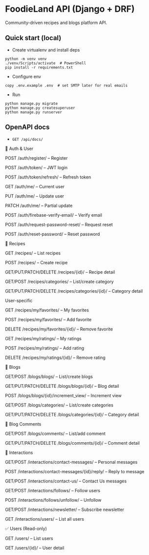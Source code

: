 # FoodieLand API (Django + DRF)

Community-driven recipes and blogs platform API.

## Quick start (local)
- Create virtualenv and install deps
```
python -m venv venv
./venv/Scripts/activate  # PowerShell
pip install -r requirements.txt
```
- Configure env
```
copy .env.example .env  # set SMTP later for real emails
```
- Run
```
python manage.py migrate
python manage.py createsuperuser
python manage.py runserver
```

## OpenAPI docs
- `GET /api/docs/`

🔐 Auth & User

POST /auth/register/ – Register

POST /auth/token/ – JWT login

POST /auth/token/refresh/ – Refresh token

GET /auth/me/ – Current user

PUT /auth/me/ – Update user

PATCH /auth/me/ – Partial update

POST /auth/firebase-verify-email/ – Verify email

POST /auth/request-password-reset/ – Request reset

POST /auth/reset-password/ – Reset password

🥘 Recipes

GET /recipes/ – List recipes

POST /recipes/ – Create recipe

GET/PUT/PATCH/DELETE /recipes/{id}/ – Recipe detail

GET/POST /recipes/categories/ – List/create category

GET/PUT/PATCH/DELETE /recipes/categories/{id}/ – Category detail

User-specific

GET /recipes/my/favorites/ – My favorites

POST /recipes/my/favorites/ – Add favorite

DELETE /recipes/my/favorites/{id}/ – Remove favorite

GET /recipes/my/ratings/ – My ratings

POST /recipes/my/ratings/ – Add rating

DELETE /recipes/my/ratings/{id}/ – Remove rating

📝 Blogs

GET/POST /blogs/blogs/ – List/create blogs

GET/PUT/PATCH/DELETE /blogs/blogs/{id}/ – Blog detail

POST /blogs/blogs/{id}/increment_view/ – Increment view

GET/POST /blogs/categories/ – List/create categories

GET/PUT/PATCH/DELETE /blogs/categories/{id}/ – Category detail

💬 Blog Comments

GET/POST /blogs/comments/ – List/add comment

GET/PUT/PATCH/DELETE /blogs/comments/{id}/ – Comment detail

🤝 Interactions

GET/POST /interactions/contact-messages/ – Personal messages

POST /interactions/contact-messages/{id}/reply/ – Reply to message

GET/POST /interactions/contact-us/ – Contact Us messages

GET/POST /interactions/follows/ – Follow users

POST /interactions/follows/unfollow/ – Unfollow

GET/POST /interactions/newsletter/ – Subscribe newsletter

GET /interactions/users/ – List all users

✅ Users (Read-only)

GET /users/ – List users

GET /users/{id}/ – User detail
